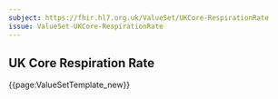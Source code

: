 ```yaml
---
subject: https://fhir.hl7.org.uk/ValueSet/UKCore-RespirationRate
issue: ValueSet-UKCore-RespirationRate
---
```

## UK Core Respiration Rate

{{page:ValueSetTemplate_new}}